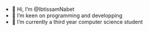 - 👋 Hi, I’m @IbtissamNabet
- 👀 I’m keen on programming and developping
- 🌱 I’m currently a third year computer science student

<!---
IbtissamNabet/IbtissamNabet is a ✨ special ✨ repository because its `README.md` (this file) appears on your GitHub profile.
You can click the Preview link to take a look at your changes.
--->
